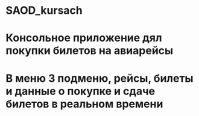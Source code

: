 # SAOD_kursach

# Консольное приложение дял покупки билетов на авиарейсы

# В меню 3 подменю, рейсы, билеты и данные о покупке и сдаче билетов в реальном времени
